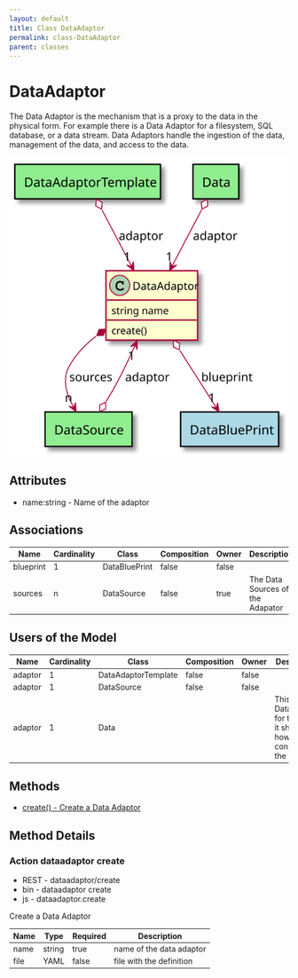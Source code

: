 ```yaml
---
layout: default
title: Class DataAdaptor
permalink: class-DataAdaptor
parent: classes
---
```


# DataAdaptor

The Data Adaptor is the mechanism that is a proxy to the data in the physical form. For example there is a Data Adaptor for a filesystem, SQL database, or a data stream. Data Adaptors handle the ingestion of the data, management of the data, and access to the data.

![Logical Diagram](./logical.svg)

## Attributes

* name:string - Name of the adaptor


## Associations

| Name | Cardinality | Class | Composition | Owner | Description |
| --- | --- | --- | --- | --- | --- |
| blueprint | 1 | DataBluePrint | false | false |  |
| sources | n | DataSource | false | true | The Data Sources of the Adapator |


## Users of the Model

| Name | Cardinality | Class | Composition | Owner | Description |
| --- | --- | --- | --- | --- | --- |
| adaptor | 1 | DataAdaptorTemplate | false | false |  |
| adaptor | 1 | DataSource | false | false |  |
| adaptor | 1 | Data |  |  | This is the DataAdaptor for the Data, it shows how to connect to the data |





## Methods

* [create() - Create a Data Adaptor](#action-create)


<h2>Method Details</h2>
    
### Action dataadaptor create

* REST - dataadaptor/create
* bin - dataadaptor create
* js - dataadaptor.create

Create a Data Adaptor

| Name | Type | Required | Description |
|---|---|---|---|
| name | string |true | name of the data adaptor |
| file | YAML |false | file with the definition |





